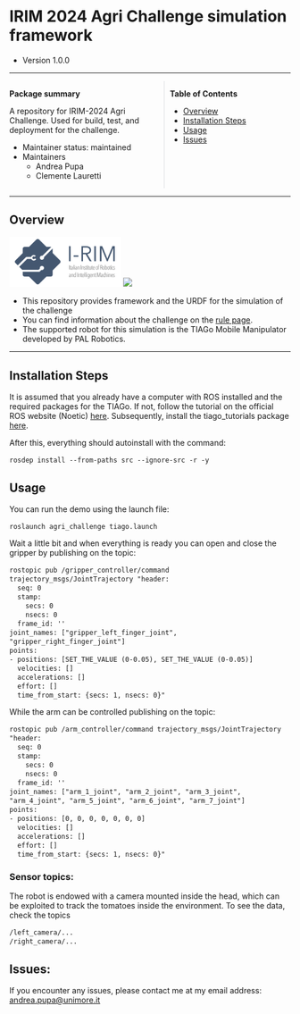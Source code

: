 # IRIM 2024 Agri Challenge simulation framework

- Version 1.0.0

---

<div style="display:flex;">
<div style="flex:50%; padding-right:10px; border-right: 1px solid #dcdde1">

**Package summary**

A repository for IRIM-2024 Agri Challenge. Used for build, test, and deployment for the challenge.

- Maintainer status: maintained
- Maintainers
  - Andrea Pupa
  - Clemente Lauretti


</div>
<div style="flex:40%; padding-left:10px;">

**Table of Contents**
- [Overview](#overview)
- [Installation Steps](#installation-steps)
- [Usage](#usage)
- [Issues](#issues)

</div>
</div>

---

## Overview

<img src="images/irimlogo.png" width="200"/>  <img src="https://www.ros.org/imgs/logo-white.png" width="200"/>

- This repository provides framework and the URDF for the simulation of the challenge 
- You can find information about the challenge on the <a href="https://i-rim.it/en/challenges-2/">rule page</a>.
- The supported robot for this simulation is the TIAGo Mobile Manipulator developed by PAL Robotics.

---

## Installation Steps

It is assumed that you already have a computer with ROS installed and the required packages for the TIAGo.
If not, follow the tutorial on the official ROS website (Noetic) <a href="http://wiki.ros.org/noetic/Installation">here</a>. Subsequently, install the tiago_tutorials package <a href="https://github.com/pal-robotics/tiago_tutorials?tab=readme-ov-file">here</a>.


After this, everything should autoinstall with the command:
```
rosdep install --from-paths src --ignore-src -r -y
```

## Usage
You can run the demo using the launch file:

```
roslaunch agri_challenge tiago.launch
```

Wait a little bit and when everything is ready you can open and close the gripper by publishing on the topic:
```
rostopic pub /gripper_controller/command trajectory_msgs/JointTrajectory "header:
  seq: 0
  stamp:
    secs: 0
    nsecs: 0
  frame_id: ''
joint_names: ["gripper_left_finger_joint", "gripper_right_finger_joint"]
points:
- positions: [SET_THE_VALUE (0-0.05), SET_THE_VALUE (0-0.05)]
  velocities: []
  accelerations: []
  effort: []
  time_from_start: {secs: 1, nsecs: 0}" 
```
While the arm can be controlled publishing on the topic:
```
rostopic pub /arm_controller/command trajectory_msgs/JointTrajectory "header:
  seq: 0
  stamp:
    secs: 0
    nsecs: 0
  frame_id: ''
joint_names: ["arm_1_joint", "arm_2_joint", "arm_3_joint", "arm_4_joint", "arm_5_joint", "arm_6_joint", "arm_7_joint"]
points:                           
- positions: [0, 0, 0, 0, 0, 0, 0]
  velocities: []
  accelerations: []
  effort: []                            
  time_from_start: {secs: 1, nsecs: 0}"
```

### Sensor topics:

The robot is endowed with a camera mounted inside the head, which can be exploited to track the tomatoes inside the environment.
To see the data, check the topics

```
/left_camera/...
/right_camera/...
```

## Issues:

If you encounter any issues, please contact me at my email address: andrea.pupa@unimore.it
